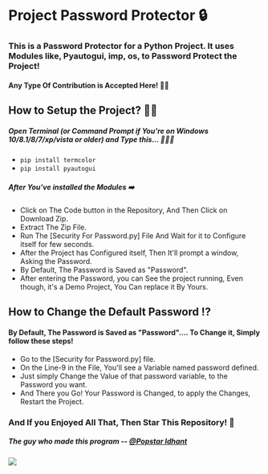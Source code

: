 # Project Password Protector 🔒

### This is a Password Protector for a Python Project. It uses Modules like, Pyautogui, imp, os, to Password Protect the Project!

#### Any Type Of Contribution is Accepted Here! 🤝🏻

## How to Setup the Project? 🤔💭
##### Open Terminal (or Command Prompt if You're on Windows 10/8.1/8/7/xp/vista or older) and Type this... 🧑🏻‍💻

* `pip install termcolor`
* `pip install pyautogui`

##### After You've installed the Modules ➡️
* Click on The Code button in the Repository, And Then Click on Download Zip.
* Extract The Zip File.
* Run The [Security For Password.py] File And Wait for it to Configure itself for few seconds.
* After the Project has Configured itself, Then It'll prompt a window, Asking the Password.
* By Default, The Password is Saved as "Password".
* After entering the Password, you can See the project running, Even though, it's a Demo Project, You Can replace it By Yours.

## How to Change the Default Password ⁉️

#### By Default, The Password is Saved as "Password".... To Change it, Simply follow these steps!

* Go to the [Security for Password.py] file.
* On the Line-9 in the File, You'll see a Variable named password defined.
* Just simply Change the Value of that password variable, to the Password you want.
* And There you Go! Your Password is Changed, to apply the Changes, Restart the Project.


### And If you Enjoyed All That, Then Star This Repository! 🌟


##### The guy who made this program -- [@Popstar Idhant](https://github.com/Idhant-6)
[![](https://img.shields.io/badge/Owner-@Idhant--6-purple?logo=github)](https://github.com/Idhant-6)

